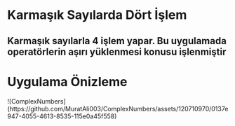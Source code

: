 <h1>Karmaşık Sayılarda Dört İşlem</h1>
    <h2>
      Karmaşık sayılarla 4 işlem yapar. <b>Bu uygulamada operatörlerin aşırı yüklenmesi konusu işlenmiştir</b>
    </h2>
<h1>Uygulama Önizleme</h1>    
![ComplexNumbers](https://github.com/MuratAli003/ComplexNumbers/assets/120710970/0137e947-4055-4613-8535-115e0a45f558)


